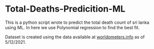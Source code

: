# Total-Deaths-Predicition-ML

This is a python script wrote to predict the total death count of sri lanka using ML. In here we use Polynomial regression to find the best fit. 

Dataset is created using the data available at [worldometers.info](https://www.worldometers.info/coronavirus/country/sri-lanka/#:~:text=total%20coronavirus%20deaths%20in%20sri%20lanka) as of 5/12/2021.



